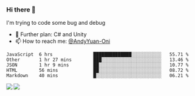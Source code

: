 ### Hi there 👋

I'm trying to code some bug and debug

- 🌱 Further plan: C# and Unity
- 📫 How to reach me: [@AndyYuan-Oni](https://github.com/AndyYuan-Oni)


<!--START_SECTION:waka-->
```text
JavaScript  6 hrs               ██████████████░░░░░░░░░░░   55.71 % 
Other       1 hr 27 mins        ███░░░░░░░░░░░░░░░░░░░░░░   13.46 % 
JSON        1 hr 9 mins         ██░░░░░░░░░░░░░░░░░░░░░░░   10.77 % 
HTML        56 mins             ██░░░░░░░░░░░░░░░░░░░░░░░   08.72 % 
Markdown    40 mins             █░░░░░░░░░░░░░░░░░░░░░░░░   06.21 %
```
<!--END_SECTION:waka-->

  <!--**AndyYuan-Oni/AndyYuan-Oni** is a ✨ _special_ ✨ repository because its `README.md` (this file) appears on your GitHub profile.-->
<!--[![Top Langs](https://github-readme-stats.vercel.app/api/top-langs/?username=AndyYUan-Oni&layout=compact)](https://github.com/AndyYUan-Oni/github-readme-stats)-->
<a href="https://github.com/AndyYUan-Oni/github-readme-stats">
  <img align="left" src="https://github-readme-stats.vercel.app/api?username=AndyYUan-Oni&hide=stars" />
</a>
<a href="https://github.com/AndyYUan-Oni/github-readme-stats">
  <img align="left" src="https://github-readme-stats.vercel.app/api/top-langs/?username=AndyYUan-Oni&layout=compact" />
</a>

